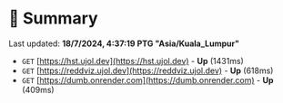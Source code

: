 # 📖 Summary
Last updated: **18/7/2024, 4:37:19 PTG "Asia/Kuala_Lumpur"**

- `GET` [https://hst.ujol.dev](https://hst.ujol.dev) - **Up** (1431ms)
- `GET` [https://reddviz.ujol.dev](https://reddviz.ujol.dev) - **Up** (618ms)
- `GET` [https://dumb.onrender.com](https://dumb.onrender.com) - **Up** (409ms)
